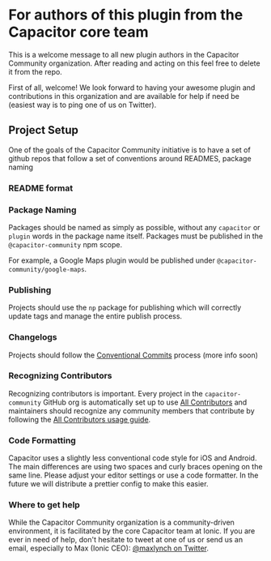 # For authors of this plugin from the Capacitor core team

This is a welcome message to all new plugin authors in the Capacitor Community organization. After reading and acting on this feel free to delete it from the repo.

First of all, welcome! We look forward to having your awesome plugin and contributions in this organization and are available for help if need be (easiest way is to ping one of us on Twitter).

## Project Setup

One of the goals of the Capacitor Community initiative is to have a set of github repos that follow a set of conventions around READMES, package naming

### README format

### Package Naming

Packages should be named as simply as possible, without any `capacitor` or `plugin` words in the package name itself. Packages must be published in the `@capacitor-community` npm scope.

For example, a Google Maps plugin would be published under `@capacitor-community/google-maps`.

### Publishing

Projects should use the `np` package for publishing which will correctly update tags and manage the entire publish process.

### Changelogs

Projects should follow the [Conventional Commits](https://www.conventionalcommits.org/en/v1.0.0/) process (more info soon)

### Recognizing Contributors

Recognizing contributors is important. Every project in the `capacitor-community` GitHub org is automatically set up to use [All Contributors](https://allcontributors.org/) and maintainers should recognize any community members that contribute by following the [All Contributors usage guide](https://allcontributors.org/docs/en/bot/usage).

### Code Formatting

Capacitor uses a slightly less conventional code style for iOS and Android. The main differences are using two spaces and curly braces opening on the same line. Please adjust your editor settings or use a code formatter. In the future we will distribute a prettier config to make this easier.

### Where to get help

While the Capacitor Community organization is a community-driven environment, it is facilitated by the core Capacitor team at Ionic. If you are ever in need of help, don't hesitate to tweet at one of us or send us an email, especially to Max (Ionic CEO): [@maxlynch on Twitter](https://twitter.com/maxlynch).
